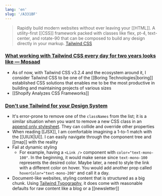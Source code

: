```yaml
---
lang: 'en'
slug: '/A331BF'
---
```


> Rapidly build modern websites without ever leaving your [[HTML]]. A utility-first [[CSS]] framework packed with classes like flex, pt-4, text-center, and rotate-90 that can be composed to build any design directly in your markup. [Tailwind CSS](https://tailwindcss.com/)

### [What working with Tailwind CSS every day for two years looks like — Mosaad](https://www.themosaad.com/blog/two-years-of-tailwind-css)

- As of now, with Tailwind CSS v3.2.4 and the ecosystem around it, I consider Tailwind CSS to be one of the [[Boring Technologies|boring]] established CSS solutions that enables me to be the most productive in building and maintaining projects of various sizes
- [[Shopify Analyzes CSS Frameworks]]

### [Don't use Tailwind for your Design System](https://sancho.dev/blog/tailwind-and-design-systems)

- It's error-prone to remove one of the `classNames` from the list; it is a similar situation when you want to remove a new CSS class in an [append only stylesheet](https://css-tricks.com/oh-no-stylesheet-grows-grows-grows-append-stylesheet-problem). They can collide and override other properties
- When reading [[JSX]], I am comfortable imagining a 1-to-1 match with the [[UIUX|UI]]. I can easily navigate through the component tree and [[map]] with the reality
- Fail at dynamic styling
  - For example, having a `<Link />` component with `color="text-mono-100"`. In the beginning, it would make sense since `text-mono-100` represents the desired color. Maybe later, a need to style the link with a different color on hover. You would add another prop called `hoverColor="text-mono-200"` and call it a day.
- Document-like websites, styling content that is structured as a big chunk. Using [Tailwind Typography](https://blog.tailwindcss.com/tailwindcss-typography), it does come with reasonable defaults for raw content like a blog or a [[newsletter]]
